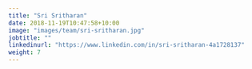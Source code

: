 ```yaml
---
title: "Sri Sritharan"
date: 2018-11-19T10:47:58+10:00
image: "images/team/sri-sritharan.jpg"
jobtitle: ""
linkedinurl: "https://www.linkedin.com/in/sri-sritharan-4a1728137"
weight: 7
---
```


